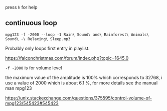 press `h` for help

## continuous loop

`mpg123 -f -2000 --loop -1 Rain\ Sound\ and\ Rainforest\ Animals\ Sound\ -\ Relaxing\ Sleep.mp3`

Probably only loops first entry in playlist.

<https://falconchristmas.com/forum/index.php?topic=1645.0>

`-f -2000` is for volume level

the maximum value of the amplitude is 100% which corresponds to 32768, i use a value of 2000 which is about 6.1 %, for more details see the manual man mpg123

<https://unix.stackexchange.com/questions/375595/control-volume-of-mpg123/545423#545423>
